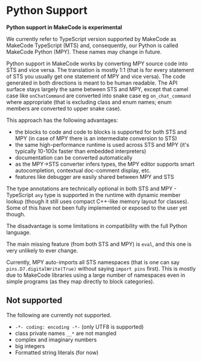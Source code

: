 # Python Support

**Python support in MakeCode is experimental**

We currently refer to TypeScript version supported by MakeCode as MakeCode TypeScript (MTS)
and, consequently, our Python is called MakeCode Python (MPY).
These names may change in future.

Python support in MakeCode works by converting MPY source code into STS and vice versa.
The translation is mostly 1:1 (that is for every statement of STS you usually get
one statement of MPY and vice versa).
The code generated in both directions is meant to be human readable.
The API surface stays largely the same between STS and MPY, except that camel case
like `onChatCommand` are converted into snake case eg `on_chat_command` where
appropriate (that is excluding class and enum names; enum members are converted
to upper snake case).

This approach has the following advantages:
* the blocks to code and code to blocks is supported for both STS and MPY
  (in case of MPY there is an intermediate conversion to STS)
* the same high-performance runtime is used across STS and MPY
  (it's typically 10-100x faster than embedded interpreters)
* documentation can be converted automatically
* as the MPY->STS converter infers types, the MPY editor supports
  smart autocompletion, contextual doc-comment display, etc.
* features like debugger are easily shared between MPY and STS

The type annotations are technically optional in both STS and MPY -
TypeScript `any` type is supported in the runtime with dynamic member lookup
(though it still uses compact C++-like memory layout for classes).
Some of this have not been fully implemented or exposed to the user yet though.

The disadvantage is some limitations in compatibility with the full Python language.

The main missing feature (from both STS and MPY) is `eval`,
and this one is very unlikely to ever change.

Currently, MPY auto-imports all STS namespaces (that is one can say
`pins.D7.digitalWrite(True)` without saying `import pins` first).
This is mostly due to MakeCode libraries using a large number of namespaces
even in simple programs (as they map directly to block categories).


## Not supported

The following are currently not supported.

*  `-*- coding: encoding -*-` (only UTF8 is supported)
* class private names `__*` are not mangled
* complex and imaginary numbers
* big integers
* Formatted string literals (for now)
